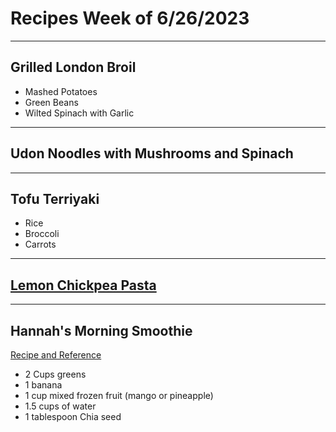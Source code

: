 # Recipes Week of 6/26/2023

---

## Grilled London Broil
- Mashed Potatoes
- Green Beans
- Wilted Spinach with Garlic

---

## Udon Noodles with Mushrooms and Spinach

---

## Tofu Terriyaki
- Rice
- Broccoli 
- Carrots

---

## [Lemon Chickpea Pasta](./lemonyChickpeaPasta.md)

---

## Hannah's Morning Smoothie

[Recipe and Reference](https://joyfoodsunshine.com/green-smoothie/)

- 2 Cups greens
- 1 banana
- 1 cup mixed frozen fruit (mango or pineapple)
- 1.5 cups of water
- 1 tablespoon Chia seed